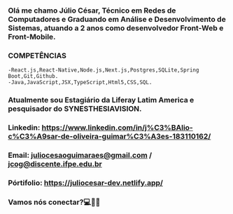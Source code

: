 ### Olá me chamo Júlio César, Técnico em Redes de Computadores e Graduando em Análise e Desenvolvimento de Sistemas, atuando a 2 anos como desenvolvedor Front-Web e Front-Mobile.

### COMPETÊNCIAS
    -React.js,React-Native,Node.js,Next.js,Postgres,SQLite,Spring Boot,Git,Github.
    -Java,JavaScript,JSX,TypeScript,Html5,CSS,SQL.

### Atualmente sou Estagiário da Liferay Latim America e pesquisador do SYNESTHESIAVISION.

### Linkedin: https://www.linkedin.com/in/j%C3%BAlio-c%C3%A9sar-de-oliveira-guimar%C3%A3es-183110162/
### Email: juliocesaoguimaraes@gmail.com / jcog@discente.ifpe.edu.br
### Pórtifolio: https://juliocesar-dev.netlify.app/

### Vamos nós conectar?💻👋🏻

